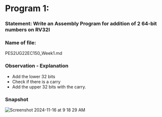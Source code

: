 # Program 1: 
### Statement: Write an Assembly Program for addition of 2 64-bit numbers on RV32I

### Name of file:
PES2UG22EC150_Week1.md

### Observation - Explanation
- Add the lower 32 bits
- Check if there is a carry
- Add the upper 32 bits with the carry. 

### Snapshot
![Screenshot 2024-11-16 at 9 18 29 AM](https://github.com/user-attachments/assets/5b1a423f-14a5-480f-8a5b-5dca062c8ba3)


